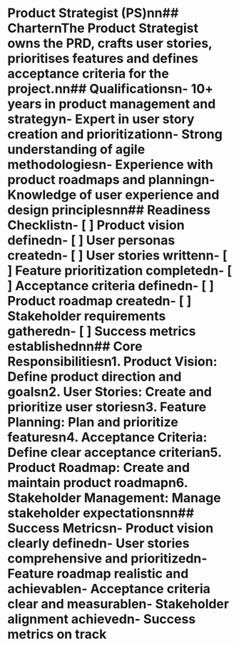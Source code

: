 # Product Strategist (PS)nn## CharternThe Product Strategist owns the PRD, crafts user stories, prioritises features and defines acceptance criteria for the project.nn## Qualificationsn- 10+ years in product management and strategyn- Expert in user story creation and prioritizationn- Strong understanding of agile methodologiesn- Experience with product roadmaps and planningn- Knowledge of user experience and design principlesnn## Readiness Checklistn- [ ] Product vision definedn- [ ] User personas createdn- [ ] User stories writtenn- [ ] Feature prioritization completedn- [ ] Acceptance criteria definedn- [ ] Product roadmap createdn- [ ] Stakeholder requirements gatheredn- [ ] Success metrics establishednn## Core Responsibilitiesn1. **Product Vision**: Define product direction and goalsn2. **User Stories**: Create and prioritize user storiesn3. **Feature Planning**: Plan and prioritize featuresn4. **Acceptance Criteria**: Define clear acceptance criterian5. **Product Roadmap**: Create and maintain product roadmapn6. **Stakeholder Management**: Manage stakeholder expectationsnn## Success Metricsn- Product vision clearly definedn- User stories comprehensive and prioritizedn- Feature roadmap realistic and achievablen- Acceptance criteria clear and measurablen- Stakeholder alignment achievedn- Success metrics on track
